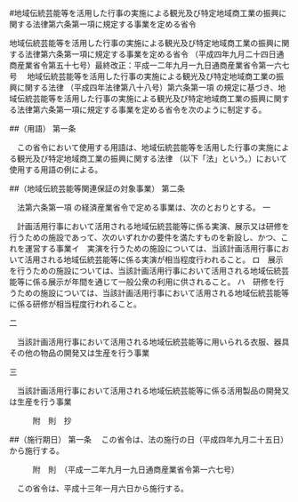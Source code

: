 #地域伝統芸能等を活用した行事の実施による観光及び特定地域商工業の振興に関する法律第六条第一項に規定する事業を定める省令



地域伝統芸能等を活用した行事の実施による観光及び特定地域商工業の振興に関する法律第六条第一項に規定する事業を定める省令
（平成四年九月二十四日通商産業省令第五十七号）最終改正：平成一二年九月一九日通商産業省令第一六七号
　地域伝統芸能等を活用した行事の実施による観光及び特定地域商工業の振興に関する法律
（平成四年法律第八十八号）第六条第一項
の規定に基づき、地域伝統芸能等を活用した行事の実施による観光及び特定地域商工業の振興に関する法律第六条第一項に規定する事業を定める省令を次のように制定する。

##（用語）
第一条

　この省令において使用する用語は、地域伝統芸能等を活用した行事の実施による観光及び特定地域商工業の振興に関する法律
（以下「法」という。）において使用する用語の例による。



##（地域伝統芸能等関連保証の対象事業）
第二条

　法第六条第一項
の経済産業省令で定める事業は、次のとおりとする。
一

　計画活用行事において活用される地域伝統芸能等に係る実演、展示又は研修を行うための施設であって、次のいずれかの要件を満たすものを新設し、かつ、これを運営する事業イ　実演を行うための施設については、当該計画活用行事において活用される地域伝統芸能等に係る実演が相当程度行われること。
ロ　展示を行うための施設については、当該計画活用行事において活用される地域伝統芸能等に係る展示が年間を通じて一般公衆の利用に供されること。
ハ　研修を行うための施設については、当該計画活用行事において活用される地域伝統芸能等に係る研修が相当程度行われること。


二

　当該計画活用行事において活用される地域伝統芸能等に用いられる衣服、器具その他の物品の開発又は生産を行う事業

三

　当該計画活用行事において活用される地域伝統芸能等に係る活用製品の開発又は生産を行う事業





　　　附　則　抄


##（施行期日）
第一条
　この省令は、法の施行の日（平成四年九月二十五日）から施行する。


　　　附　則　（平成一二年九月一九日通商産業省令第一六七号）


　この省令は、平成十三年一月六日から施行する。






